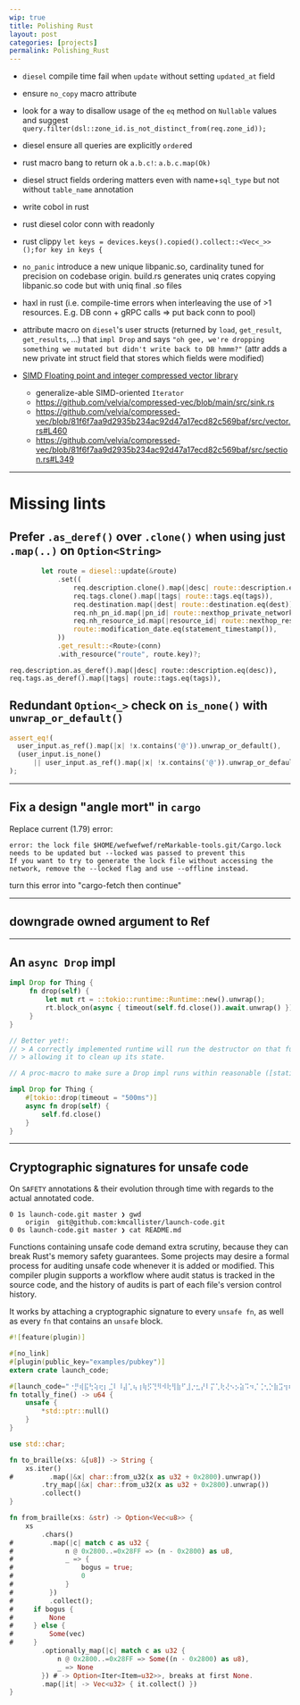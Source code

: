 ```yaml
---
wip: true
title: Polishing Rust
layout: post
categories: [projects]
permalink: Polishing_Rust
---
```


* `diesel` compile time fail when `update` without setting `updated_at` field
* ensure `no_copy` macro attribute
* look for a way to disallow usage of the `eq` method on `Nullable` values and suggest `query.filter(dsl::zone_id.is_not_distinct_from(req.zone_id));`
* diesel ensure all queries are explicitly `order`ed
* rust macro bang to return ok `a.b.c!`: `a.b.c.map(Ok)`
* diesel struct fields ordering matters even with name+`sql_type` but not without `table_name` annotation
* write cobol in rust
* rust diesel color conn with readonly
* rust clippy `let keys = devices.keys().copied().collect::<Vec<_>>();for key in keys {`
* `no_panic` introduce a new unique libpanic.so, cardinality tuned for precision on codebase origin. build.rs generates uniq crates copying libpanic.so code but with uniq final .so files
* haxl in rust (i.e. compile-time errors when interleaving the use of >1 resources. E.g. DB conn + gRPC calls => put back conn to pool)
* attribute macro on `diesel`'s user structs (returned by `load`, `get_result`, `get_results`, ...) that `impl Drop` and says `"oh gee, we're dropping something we mutated but didn't write back to DB hmmm?"`  (attr adds a new private int struct field that stores which fields were modified)

* [SIMD Floating point and integer compressed vector library](https://github.com/velvia/compressed-vec)
	* generalize-able SIMD-oriented `Iterator`
	* https://github.com/velvia/compressed-vec/blob/main/src/sink.rs
	* https://github.com/velvia/compressed-vec/blob/81f6f7aa9d2935b234ac92d47a17ecd82c569baf/src/vector.rs#L460
	* https://github.com/velvia/compressed-vec/blob/81f6f7aa9d2935b234ac92d47a17ecd82c569baf/src/section.rs#L349


<!-- 
# Colorless async in Rust

Sprinkling async/.await some places is suboptimal when done by humans, let's turn it around!

Could be introduced in a new edition.

### Common use

 /// Count ips booked in Private Networks in current region.
-async fn count_ips(ctx: &Ctx, pn_ids: &[Uuid]) -> Result<usize> {
+fn count_ips(ctx: &Ctx, pn_ids: &[Uuid]) -> Result<usize> {
     iter(repeat(ctx.ipam_api()).zip(pn_ids))
-        .map(|(mut ipam, pn_id)| async move { ipam.count_ips(*pn_id).await })
+        .map(|(mut ipam, pn_id)| move { ipam.count_ips(*pn_id) })
         .boxed() // https://github.com/rust-lang/futures-rs/issues/2636#issuecomment-1242928098
         .buffered(10)
         .try_fold(0, |a, b| ok(a + b))
         .await
 }
ah but the move { .. }?
rustc complained just the same :)

### Using futures as values

```
api/tests/grpc/admin/book.rs-1179-async fn release_many(
api/tests/grpc/admin/book.rs-1180-    api: &IpamApiServer,
api/tests/grpc/admin/book.rs-1181-    token: String,
api/tests/grpc/admin/book.rs-1182-    ip_ids: Vec<(String, Option<GrpcResource>)>,
api/tests/grpc/admin/book.rs-1183-) -> (Vec<String>, Histogram) {
api/tests/grpc/admin/book.rs-1184-    let many = ip_ids.len();
api/tests/grpc/admin/book.rs-1185-
api/tests/grpc/admin/book.rs-1186-    let cntr = Arc::new(AtomicUsize::new(many));
api/tests/grpc/admin/book.rs:1187:    let handles = iter(ip_ids.into_iter())
api/tests/grpc/admin/book.rs-1188-        .map(|(ip_id, resource)| {
api/tests/grpc/admin/book.rs-1189-            let api = api.clone();
api/tests/grpc/admin/book.rs-1190-            let token = token.clone();
api/tests/grpc/admin/book.rs-1191-            let counter = cntr.clone();
api/tests/grpc/admin/book.rs-1192-            let req = ReleaseIpRequest { ip_id, resource };
api/tests/grpc/admin/book.rs-1193-            async move {
api/tests/grpc/admin/book.rs-1194-                let start = Utc::now().time();
api/tests/grpc/admin/book.rs-1195-                let response = api.release_ip(req_with_token(req.clone(), &token)).await;
api/tests/grpc/admin/book.rs-1196-                let elapsed = (Utc::now().time() - start).num_milliseconds();
api/tests/grpc/admin/book.rs-1197-                let counter = counter.fetch_sub(1, Ordering::Relaxed);
api/tests/grpc/admin/book.rs-1198-                eprintln!("{counter}: {elapsed}ms\t{response:?}");
api/tests/grpc/admin/book.rs-1199-                (response, elapsed)
api/tests/grpc/admin/book.rs-1200-            }
api/tests/grpc/admin/book.rs-1201-        })
api/tests/grpc/admin/book.rs-1202-        .map(tokio::spawn)
api/tests/grpc/admin/book.rs-1203-        .buffer_unordered(4 /*=worker_threads*/)
api/tests/grpc/admin/book.rs-1204-        .try_collect::<Vec<_>>();
api/tests/grpc/admin/book.rs-1205-
api/tests/grpc/admin/book.rs-1206-    let mut errs = Vec::with_capacity(many);
api/tests/grpc/admin/book.rs-1207-    let mut histogram = Histogram::new(7, 64).unwrap();
api/tests/grpc/admin/book.rs-1208-
api/tests/grpc/admin/book.rs-1209-    for (res, elapsed) in timeout(MAX_RUNTIME, handles)
api/tests/grpc/admin/book.rs-1210-        .await
api/tests/grpc/admin/book.rs-1211-        .map_err(|_: Elapsed| {
api/tests/grpc/admin/book.rs-1212-            eprintln!("Polling for {cntr:?}/{many} calls timed out after {MAX_RUNTIME:?}");
api/tests/grpc/admin/book.rs-1213-            exit(1) // Exit process because panic-ing does not end the test!
api/tests/grpc/admin/book.rs-1214-        })
api/tests/grpc/admin/book.rs-1215-        .unwrap()
api/tests/grpc/admin/book.rs-1216-        .unwrap()
api/tests/grpc/admin/book.rs-1217-    {
api/tests/grpc/admin/book.rs-1218-        histogram.increment(elapsed as u64).unwrap();
api/tests/grpc/admin/book.rs-1219-        if let Err(e) = res {
api/tests/grpc/admin/book.rs-1220-            errs.push(e.to_string())
api/tests/grpc/admin/book.rs-1221-        };
```
 -->

---


# Missing lints

## Prefer `.as_deref()` over `.clone()` when using just `.map(..)` on `Option<String>`

```rust
        let route = diesel::update(&route)
            .set((
                req.description.clone().map(|desc| route::description.eq(desc)),
                req.tags.clone().map(|tags| route::tags.eq(tags)),
                req.destination.map(|dest| route::destination.eq(dest)),
                req.nh_pn_id.map(|pn_id| route::nexthop_private_network_key.eq(pn_id)),
                req.nh_resource_id.map(|resource_id| route::nexthop_resource_key.eq(resource_id)),
                route::modification_date.eq(statement_timestamp()),
            ))
            .get_result::<Route>(conn)
            .with_resource("route", route.key)?;
```

    req.description.as_deref().map(|desc| route::description.eq(desc)),
    req.tags.as_deref().map(|tags| route::tags.eq(tags)),


## Redundant `Option<_>` check on `is_none()` with `unwrap_or_default()`

```rust
assert_eq!(
  user_input.as_ref().map(|x| !x.contains('@')).unwrap_or_default(),
  (user_input.is_none()
      || user_input.as_ref().map(|x| !x.contains('@')).unwrap_or_default()),
);
```


---


## Fix a design "angle mort" in `cargo`

Replace current (1.79) error:
```
error: the lock file $HOME/wefwefwef/reMarkable-tools.git/Cargo.lock needs to be updated but --locked was passed to prevent this
If you want to try to generate the lock file without accessing the network, remove the --locked flag and use --offline instead.
```
turn this error into "cargo-fetch then continue"


---


## downgrade owned argument to Ref


---


## An `async Drop` impl

```rust
impl Drop for Thing {
     fn drop(self) {
         let mut rt = ::tokio::runtime::Runtime::new().unwrap();
         rt.block_on(async { timeout(self.fd.close()).await.unwrap() });
     }
}

// Better yet!:
// > A correctly implemented runtime will run the destructor on that future,
// > allowing it to clean up its state.
```

```rust
// A proc-macro to make sure a Drop impl runs within reasonable ([statically] bounded) time

impl Drop for Thing {
    #[tokio::drop(timeout = "500ms")]
    async fn drop(self) {
        self.fd.close()
    }
}
```


---


## Cryptographic signatures for unsafe code
On `SAFETY` annotations & their evolution through time with regards to the actual annotated code.

```
0 1s launch-code.git master ❯ gwd
    origin  git@github.com:kmcallister/launch-code.git
0 0s launch-code.git master ❯ cat README.md 
```

Functions containing unsafe code demand extra scrutiny, because they can break
Rust's memory safety guarantees.  Some projects may desire a formal process for
auditing unsafe code whenever it is added or modified.  This compiler plugin
supports a workflow where audit status is tracked in the source code, and the
history of audits is part of each file's version control history.

It works by attaching a cryptographic signature to every `unsafe fn`, as well
as every `fn` that contains an `unsafe` block.

```rust
#![feature(plugin)]

#[no_link]
#[plugin(public_key="examples/pubkey")]
extern crate launch_code;

#[launch_code="⠐⡛⢾⣯⢓⢵⢖⡆⣈⠇⠸⣼⢁⢦⢰⢷⡫⢙⠻⠺⢗⢻⣷⠋⣸⡐⣂⡜⠇⡍⢁⢗⢜⠢⡢⣵⠩⠲⡈⢈⢂⡑⣷⣩⢲⢖⢃⡓⠄⣴⠩⡹⡸⠥⢱⢭⡼⠡⣻⡥⢜⢔⡌⠅"]
fn totally_fine() -> u64 {
    unsafe {
        *std::ptr::null()
    }
}
```
```rust
use std::char;

fn to_braille(xs: &[u8]) -> String {
    xs.iter()
#         .map(|&x| char::from_u32(x as u32 + 0x2800).unwrap())
        .try_map(|&x| char::from_u32(x as u32 + 0x2800).unwrap())
        .collect()
}

fn from_braille(xs: &str) -> Option<Vec<u8>> {
    xs
        .chars()
#         .map(|c| match c as u32 {
#             n @ 0x2800..=0x28FF => (n - 0x2800) as u8,
#             _ => {
#                 bogus = true;
#                 0
#             }
#         })
#         .collect();
#     if bogus {
#         None
#     } else {
#         Some(vec)
#     }
        .optionally_map(|c| match c as u32 {
            n @ 0x2800..=0x28FF => Some((n - 0x2800) as u8),
            _ => None
        }) # -> Option<Iter<Item=u32>>, breaks at first None.
        .map(|it| -> Vec<u32> { it.collect() })
}
```

